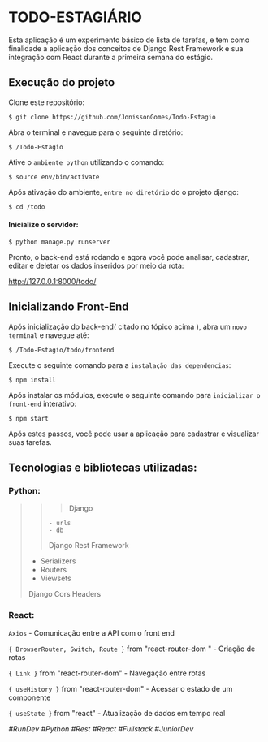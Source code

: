 # TODO-ESTAGIÁRIO

Esta aplicação é um experimento básico de lista de tarefas, e tem como finalidade a aplicação dos conceitos de Django Rest Framework e sua integração com React durante a primeira semana do estágio.



## Execução do projeto

Clone este repositório:

```
$ git clone https://github.com/JonissonGomes/Todo-Estagio
```

Abra o terminal e navegue para o seguinte diretório:

```
$ /Todo-Estagio
```

Ative o `ambiente python` utilizando o comando:

```
$ source env/bin/activate
```

Após ativação do ambiente, `entre no diretório` do o projeto django:

```
$ cd /todo
```

#### Inicialize o servidor:

```
$ python manage.py runserver
```

Pronto, o back-end está rodando e agora você pode analisar, cadastrar, editar e deletar os dados inseridos por meio da rota:

http://127.0.0.1:8000/todo/



## Inicializando Front-End

Após inicialização do back-end( citado no tópico acima ), abra um `novo terminal` e navegue até:

```
$ /Todo-Estagio/todo/frontend
```

Execute o seguinte comando para a `instalação das dependencias`:

```
$ npm install
```

Após instalar os módulos, execute o seguinte comando para `inicializar o front-end` interativo:

```
$ npm start
```

Após estes passos, você pode usar a aplicação para cadastrar e visualizar suas tarefas.



## Tecnologias e bibliotecas utilizadas:

### Python:

> > > Django
> >
> > 	- urls
> > 	- db
> >
> > Django Rest Framework
>
> 	- Serializers
> 	- Routers
> 	- Viewsets
>
> Django Cors Headers

### React:

`Axios` - Comunicação entre a API com o front end

`{ BrowserRouter, Switch, Route }` from "react-router-dom " - Criação de rotas

`{ Link }` from "react-router-dom" - Navegação entre rotas

`{ useHistory }` from "react-router-dom" - Acessar o estado de um componente

`{ useState }` from "react" - Atualização de dados em tempo real


*#RunDev #Python #Rest #React #Fullstack #JuniorDev*
